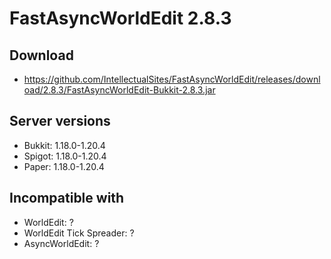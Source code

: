 # FastAsyncWorldEdit 2.8.3

## Download
- https://github.com/IntellectualSites/FastAsyncWorldEdit/releases/download/2.8.3/FastAsyncWorldEdit-Bukkit-2.8.3.jar

## Server versions
- Bukkit: 1.18.0-1.20.4
- Spigot: 1.18.0-1.20.4
- Paper: 1.18.0-1.20.4

## Incompatible with
- WorldEdit: ?
- WorldEdit Tick Spreader: ?
- AsyncWorldEdit: ?